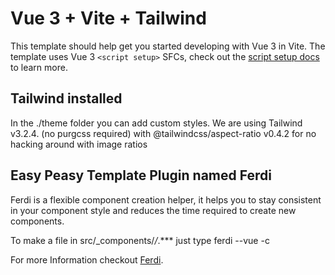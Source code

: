 # Vue 3 + Vite + Tailwind

This template should help get you started developing with Vue 3 in Vite. The template uses Vue 3 `<script setup>` SFCs, check out the [script setup docs](https://v3.vuejs.org/api/sfc-script-setup.html#sfc-script-setup) to learn more.


## Tailwind installed

In the ./theme folder you can add custom styles.
We are using Tailwind v3.2.4. (no purgcss required) with @tailwindcss/aspect-ratio v0.4.2 for no hacking around with image ratios


## Easy Peasy Template Plugin named Ferdi

Ferdi is a flexible component creation helper, it helps you to stay consistent in your component style and reduces the time required to create new components.

To make a file in src/_components/*/*.*** just type ferdi <name of Component> --vue -c

For more Information checkout [Ferdi](https://github.com/martinherweg/ferdi).
